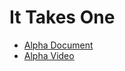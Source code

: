 # It Takes One

- [Alpha Document](./Documents/cs354p-alpha.pdf)
- [Alpha Video](https://www.youtube.com/watch?v=RW_Rck_ecGY)
